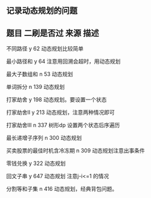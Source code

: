 ## 记录动态规划的问题

## 题目                     二刷是否过    来源   描述

  不同路径                     y          62     动态规划比较简单

  最小路径和                  y         64     注意用回溯会超时，用动态规划
  
  最大子数组和                 n          53      动态规划

  单词拆分                    n          139      动态规划       

  打家劫舍                    y           198      动态规划。要设置一个状态

  打家劫舍Ⅱ                  y           213        动态规划，注意两种情况即可

  打家劫舍Ⅲ                   n          337         树形dp 设置两个状态后序遍历

  最长递增子序列               n           300       动态规划         

  买卖股票的最佳时机含冷冻期      n            309      动态规划注意出事条件

零钱兑换                        y            322      动态规划

回文子串                        y            647        动态规划 注意j-i<=1 的情况

分割等和子集                    n            416        动态规划，经典背包问题。


